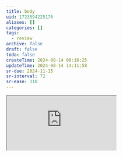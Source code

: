 ```yaml
---
title: body
uid: 1723594225176
aliases: []
categories: []
tags:
  - review
archive: false
draft: false
todo: false
createTime: 2024-08-14 08:10:25
updateTime: 2024-08-14 14:11:58
sr-due: 2024-11-15
sr-interval: 72
sr-ease: 310
---
```


<iframe
  class="iframe_full"
  src="https://dict.youdao.com/result?word=body&lang=en"
>
</iframe>
